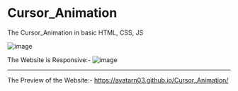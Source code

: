 # Cursor_Animation
The Cursor_Animation in basic HTML, CSS, JS

![image](https://github.com/AvatarN03/Cursor_Animation/assets/114817400/61d6f198-34ab-40ea-b3b3-08e4e6d49c85)




The Website is Responsive:-
![image](https://github.com/AvatarN03/Cursor_Animation/assets/114817400/1840d66a-7a09-4059-b8cd-c2f6fe8c59ec)


---------------

The Preview of the Website:-  https://avatarn03.github.io/Cursor_Animation/


